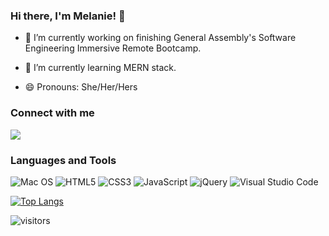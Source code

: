### Hi there, I'm Melanie! 👋

- 🔭 I’m currently working on finishing General Assembly's Software Engineering Immersive Remote Bootcamp.

- 🌱 I’m currently learning MERN stack.

- 😄 Pronouns: She/Her/Hers

### Connect with me

<a href="https://www.linkedin.com/in/melaniefrancisco" target="blank"><img src="https://upload.wikimedia.org/wikipedia/commons/c/ca/LinkedIn_logo_initials.png"/></a>

### Languages and Tools

![Mac OS](https://img.shields.io/badge/mac%20os-000000?style=for-the-badge&logo=macos&logoColor=F0F0F0)
![HTML5](https://img.shields.io/badge/html5-%23E34F26.svg?style=for-the-badge&logo=html5&logoColor=white)
![CSS3](https://img.shields.io/badge/css3-%231572B6.svg?style=for-the-badge&logo=css3&logoColor=white) 
![JavaScript](https://img.shields.io/badge/javascript-%23323330.svg?style=for-the-badge&logo=javascript&logoColor=%23F7DF1E)
![jQuery](https://img.shields.io/badge/jquery-%230769AD.svg?style=for-the-badge&logo=jquery&logoColor=white)
![Visual Studio Code](https://img.shields.io/badge/Visual%20Studio%20Code-0078d7.svg?style=for-the-badge&logo=visual-studio-code&logoColor=white)

[![Top Langs](https://github-readme-stats.vercel.app/api/top-langs/?username=m3lfrancisco&layout=compact&theme=react)](https://github.com/m3lfrancisco/github-readme-stats)

![visitors](https://visitor-badge.glitch.me/badge?page_id=m3lfrancisco.visitor-badge&left_color=gray&right_color=blue)

<!--
**m3lfrancisco/m3lfrancisco** is a ✨ _special_ ✨ repository because its `README.md` (this file) appears on your GitHub profile.

Here are some ideas to get you started:

- 🔭 I’m currently working on ...
- 🌱 I’m currently learning ...
- 👯 I’m looking to collaborate on ...
- 🤔 I’m looking for help with ...
- 💬 Ask me about ...
- 📫 How to reach me: ...
- 😄 Pronouns: ...
- ⚡ Fun fact: ...
-->

